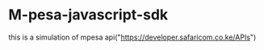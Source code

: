 # M-pesa-javascript-sdk
 this is a simulation of mpesa api("https://developer.safaricom.co.ke/APIs")
